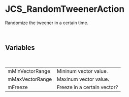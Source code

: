 <div id="content-header">
  <h1>JCS_RandomTweenerAction</h1>
</div>

<p>
  Randomize the tweener in a certain time.
</p>


<br/>
<h2>Variables</h2>
<br/>

<table>
  <tr>
    <td>mMinVectorRange</td>
    <td>Mininum vector value.</td>
  </tr>
  <tr>
    <td>mMaxVectorRange</td>
    <td>Maxinum vector value.</td>
  </tr>
  <tr>
    <td>mFreeze</td>
    <td>Freeze in a certain vector?</td>
  </tr>
</table>

